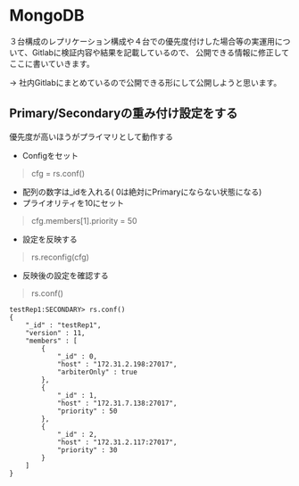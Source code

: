 # MongoDB

３台構成のレプリケーション構成や４台での優先度付けした場合等の実運用について、Gitlabに検証内容や結果を記載しているので、
公開できる情報に修正してここに書いていきます。

→ 社内Gitlabにまとめているので公開できる形にして公開しようと思います。


## Primary/Secondaryの重み付け設定をする

優先度が高いほうがプライマリとして動作する

- Configをセット
> cfg = rs.conf()

- 配列の数字は_idを入れる( 0は絶対にPrimaryにならない状態になる)
- プライオリティを10にセット
> cfg.members[1].priority = 50

- 設定を反映する
> rs.reconfig(cfg)

- 反映後の設定を確認する
> rs.conf()

```
testRep1:SECONDARY> rs.conf()
{
	"_id" : "testRep1",
	"version" : 11,
	"members" : [
		{
			"_id" : 0,
			"host" : "172.31.2.198:27017",
			"arbiterOnly" : true
		},
		{
			"_id" : 1,
			"host" : "172.31.7.138:27017",
			"priority" : 50
		},
		{
			"_id" : 2,
			"host" : "172.31.2.117:27017",
			"priority" : 30
		}
	]
}
```
